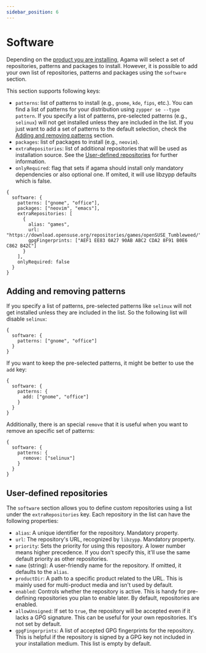 ```yaml
---
sidebar_position: 6
---
```


# Software

Depending on the [product you are installing](./product), Agama will select a set of repositories,
patterns and packages to install. However, it is possible to add your own list of repositories,
patterns and packages using the `software` section.

This section supports following keys:

- `patterns`: list of patterns to install (e.g., `gnome`, `kde`, `fips`, etc.). You can find a list
  of patterns for your distribution using `zypper se --type pattern`. If you specify a list of
  patterns, pre-selected patterns (e.g., `selinux`) will not get installed unless they are included
  in the list. If you just want to add a set of patterns to the default selection, check the
  [Adding and removing patterns](#adding-and-removing-patterns) section.
- `packages`: list of packages to install (e.g., `neovim`).
- `extraRepositories`: list of additional repositories that will be used as installation source. See
  the [User-defined repositories](#user-defined-repositories) for further information.
- `onlyRequired`: flag that sets if agama should install only mandatory dependencies or also
  optional one. If omited, it will use libzypp defaults which is false.

```jsonnet
{
  software: {
    patterns: ["gnome", "office"],
    packages: ["neovim", "emacs"],
    extraRepositories: [
      {
        alias: "games",
        url: "https://download.opensuse.org/repositories/games/openSUSE_Tumbleweed/",
        gpgFingerprints: ["AEF1 EE83 0A27 90AB ABC2 CDA2 8F91 B0E6 C862 B42C"]
      }
    ],
    onlyRequired: false
  }
}
```

## Adding and removing patterns

If you specify a list of patterns, pre-selected patterns like `selinux` will not get installed
unless they are included in the list. So the following list will disable `selinux`:

```jsonnet
{
  software: {
    patterns: ["gnome", "office"]
  }
}
```

If you want to keep the pre-selected patterns, it might be better to use the `add` key:

```jsonnet
{
  software: {
    patterns: {
      add: ["gnome", "office"]
    }
  }
}
```

Additionally, there is an special `remove` that it is useful when you want to remove an specific set
of patterns:

```jsonnet
{
  software: {
    patterns: {
      remove: ["selinux"]
    }
  }
}
```

## User-defined repositories

The `software` section allows you to define custom repositories using a list under the
`extraRepositories` key. Each repository in the list can have the following properties:

- `alias`: A unique identifier for the repository. Mandatory property.
- `url`: The repository's URL, recognized by `libzypp`. Mandatory property.
- `priority`: Sets the priority for using this repository. A lower number means higher precedence.
  If you don't specify this, it'll use the same default priority as other repositories.
- `name` (string): A user-friendly name for the repository. If omitted, it defaults to the `alias`.
- `productDir`: A path to a specific product related to the URL. This is mainly used for
  multi-product media and isn't used by default.
- `enabled`: Controls whether the repository is active. This is handy for pre-defining repositories
  you plan to enable later. By default, repositories are enabled.
- `allowUnsigned`: If set to `true`, the repository will be accepted even if it lacks a GPG
  signature. This can be useful for your own repositories. It's not set by default.
- `gpgFingerprints`: A list of accepted GPG fingerprints for the repository. This is helpful if the
  repository is signed by a GPG key not included in your installation medium. This list is empty by
  default.
